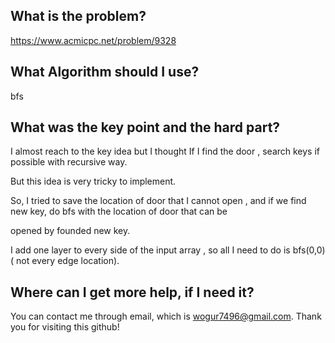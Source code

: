 ## What is the problem?

<https://www.acmicpc.net/problem/9328>

## What Algorithm should I use?

bfs

## What was the key point and the hard part?

I almost reach to the key idea but I thought If I find the door , search keys if possible with recursive way.

But this idea is very tricky to implement.

So, I tried to save the location of door that I cannot open , and if we find new key, do bfs with the location of door that can be 

opened by founded new key.

I add one layer to every side of the input array , so all I need to do is bfs(0,0) ( not every edge location).

## Where can I get more help, if I need it?

You can contact me through email, which is wogur7496@gmail.com.
Thank you for visiting this github!

